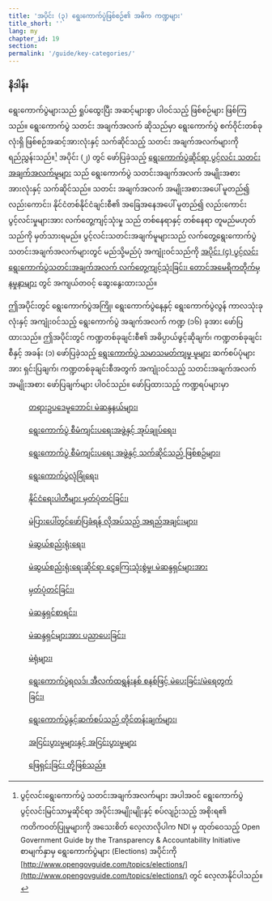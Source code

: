 ```yaml
---
title: 'အပိုင်း (၃) ရွေးကောက်ပွဲဖြစ်စဉ်၏ အဓိက ကဏ္ဍများ'
title_short: ''
lang: my
chapter_id: 19
section:
permalink: '/guide/key-categories/'
---
```


### နိဒါန်း

ရွေးကောက်ပွဲများသည် ရှုပ်ထွေးပြီး အဆင့်များစွာ ပါဝင်သည့် ဖြစ်စဉ်များ ဖြစ်ကြသည်။ ရွေးကောက်ပွဲ သတင်း အချက်အလက် ဆိုသည်မှာ ရွေးကောက်ပွဲ စက်ဝိုင်းတစ်ခုလုံးရှိ ဖြစ်စဉ်အဆင့်အားလုံးနှင့် သက်ဆိုင်သည့် သတင်း အချက်အလက်များကို ရည်ညွှန်းသည်။[^1] အပိုင်း (၂) တွင် ဖော်ပြခဲ့သည့် [ရွေးကောက်ပွဲဆိုင်ရာ ပွင့်လင်း သတင်း အချက်အလက်မူများ](/my/guide/principles/) သည် ရွေးကောက်ပွဲ သတင်းအချက်အလက် အမျိုးအစားအားလုံးနှင့် သက်ဆိုင်သည်။ သတင်း အချက်အလက် အမျိုးအစားအပေါ် မူတည်၍ လည်းကောင်း၊ နိုင်ငံတစ်နိုင်ငံချင်းစီ၏ အခြေအနေအပေါ် မူတည်၍ လည်းကောင်း ပွင့်လင်းမှုများအား လက်တွေ့ကျင့်သုံးမှု သည် တစ်နေရာနှင့် တစ်နေရာ တူမည်မဟုတ်သည်ကို မှတ်သားရမည်။ ပွင့်လင်းသတင်းအချက်မူများသည် လက်တွေ့ရွေးကောက်ပွဲ သတင်းအချက်အလက်များတွင် မည်သို့မည်ပုံ အကျုံးဝင်သည်ကို [အပိုင်း (၄) ပွင့်လင်းရွေးကောက်ပွဲသတင်းအချက်အလက် လက်တွေ့ကျင့်သုံးခြင်း၊ တောင်အမေရိကတိုက်မှ နမှုနာများ](/my/guide/country-examples/) တွင် အကျယ်တဝင့် ဆွေးနွေးထားသည်။

ဤအပိုင်းတွင် ရွေးကောက်ပွဲအကြို၊ ရွေးကောက်ပွဲနေ့နှင့် ရွေးကောက်ပွဲလွန် ကာလသုံးခုလုံးနှင့် အကျုံးဝင်သည့် ရွေးကောက်ပွဲ အချက်အလက် ကဏ္ဍ (၁၆) ခုအား ဖော်ပြထားသည်။ ဤအပိုင်းတွင် ကဏ္ဍတစ်ခုချင်းစီ၏ အဓိပ္ပာယ်ဖွင့်ဆိုချက်၊ ကဏ္ဍတစ်ခုချင်းစီနှင့် အခန်း (၁) ဖော်ပြခဲ့သည့် [ရွေးကောက်ပွဲ သမာသမတ်ကျမှု မူများ](/my/guide/electoral-integrity/) ဆက်စပ်ပုံများအား ရှင်းပြချက်၊ ကဏ္ဍတစ်ခုချင်းစီအတွက် အကျုံးဝင်သည့် သတင်းအချက်အလက် အမျိုးအစား ဖော်ပြချက်များ ပါဝင်သည်။ ဖော်ပြထားသည့် ကဏ္ဍရပ်များမှာ

<div class="img-grid text--small">
  <figure>
  <a href="/my/guide/key-categories/legal-framework/">
  <img src="/assets/images/inventory/categories/legal-framework.png" alt="" />
  <figcaption>တရားဥပဒေမူဘောင်၊ မဲဆန္ဒနယ်များ၊</figcaption>
  </a>
  </figure>

  <figure>
  <a href="/my/guide/key-categories/electoral-boundaries/">
  <img src="/assets/images/inventory/categories/electoral-boundaries.png" alt="" />
  <figcaption>ရွေးကောက်ပွဲ စီမံကျင်းပရေးအဖွဲ့နှင့် အုပ်ချုပ်ရေး၊</figcaption>
  </a>
  </figure>

  <figure>
  <a href="/my/guide/key-categories/emb-administration/">
  <img src="/assets/images/inventory/categories/election-management-body-and-administration.png" alt="" />
  <figcaption>ရွေးကောက်ပွဲ စီမံကျင်းပရေး အဖွဲ့နှင့် သက်ဆိုင်သည့် ဖြစ်စဉ်များ၊</figcaption>
  </a>
  </figure>

  <figure>
  <a href="/my/guide/key-categories/emb-processes/">
  <img src="/assets/images/inventory/categories/election-management-body-processes.png" alt="" />
  <figcaption>ရွေးကောက်ပွဲလုံခြုံရေး၊</figcaption>
  </a>
  </figure>

  <figure>
  <a href="/my/guide/key-categories/security/">
  <img src="/assets/images/inventory/categories/security.png" alt="" />
  <figcaption>နိုင်ငံရေးပါတီများ မှတ်ပုံတင်ခြင်း၊</figcaption>
  </a>
  </figure>

  <figure>
  <a href="/my/guide/key-categories/political-party-registration/">
  <img src="/assets/images/inventory/categories/political-party-registration.png" alt="" />
  <figcaption>မဲပြားပေါ်တွင်ဖော်ပြခံရန် လိုအပ်သည့် အရည်အချင်းများ၊</figcaption>
  </a>
  </figure>

  <figure>
  <a href="/my/guide/key-categories/ballot-qualification/">
  <img src="/assets/images/inventory/categories/ballot-qualification.png" alt="" />
  <figcaption>မဲဆွယ်စည်းရုံးရေး၊</figcaption>
  </a>
  </figure>

  <figure>
  <a href="/my/guide/key-categories/election-campaigns/">
  <img src="/assets/images/inventory/categories/election-campaigns.png" alt="" />
  <figcaption>မဲဆွယ်စည်းရုံးရေးဆိုင်ရာ ငွေကြေးသုံးစွဲမှု၊ မဲဆန္ဒရှင်များအား</figcaption>
  </a>
  </figure>

  <figure>
  <a href="/my/guide/key-categories/campaign-finance/">
  <img src="/assets/images/inventory/categories/campaign-finance.png" alt="" />
  <figcaption>မှတ်ပုံတင်ခြင်း၊</figcaption>
  </a>
  </figure>

  <figure>
  <a href="/my/guide/key-categories/voter-registration/">
  <img src="/assets/images/inventory/categories/voter-registration.png" alt="" />
  <figcaption>မဲဆန္ဒရှင်စာရင်း၊</figcaption>
  </a>
  </figure>

  <figure>
  <a href="/my/guide/key-categories/voter-lists/">
  <img src="/assets/images/inventory/categories/voter-lists.png" alt="" />
  <figcaption>မဲဆန္ဒရှင်များအား ပညာပေးခြင်း၊</figcaption>
  </a>
  </figure>

  <figure>
  <a href="/my/guide/key-categories/voter-education/">
  <img src="/assets/images/inventory/categories/voter-education.png" alt="" />
  <figcaption>မဲရုံများ၊</figcaption>
  </a>
  </figure>

  <figure>
  <a href="/my/guide/key-categories/polling-stations/">
  <img src="/assets/images/inventory/categories/polling-stations.png" alt="" />
  <figcaption>ရွေးကောက်ပွဲရလဒ်၊ အီလက်ထရွန်းနစ် စနစ်ဖြင့် မဲပေးခြင်း/မဲရေတွက်ခြင်း၊</figcaption>
  </a>
  </figure>

  <figure>
  <a href="/my/guide/key-categories/election-results/">
  <img src="/assets/images/inventory/categories/election-results-official-final.png" alt="" />
  <figcaption>ရွေးကောက်ပွဲနှင့်ဆက်စပ်သည့် တိုင်တန်းချက်များ၊</figcaption>
  </a>
  </figure>

  <figure>
  <a href="/my/guide/key-categories/electronic-voting/">
  <img src="/assets/images/inventory/categories/electronic-voting.png" alt="" />
  <figcaption>အငြင်းပွားမှုများနှင့် အငြင်းပွားမှုများ</figcaption>
  </a>
  </figure>

  <figure>
  <a href="/my/guide/key-categories/complaints-and-disputes/">
  <img src="/assets/images/inventory/categories/electoral-complaints-and-disputes.png" alt="" />
  <figcaption>ဖြေရှင်းခြင်း တို့ဖြစ်သည်။</figcaption>
  </a>
  </figure>

</div>

[^1]: ပွင့်လင်းရွေးကောက်ပွဲ သတင်းအချက်အလက်များ အပါအဝင် ရွေးကောက်ပွဲ ပွင့်လင်းမြင်သာမှုဆိုင်ရာ အပိုင်းအမျိုးမျိုးနှင့် စပ်လျဉ်းသည့် အစိုးရ၏ ကတိကဝတ်ပြုမှုများကို အသေးစိတ် လေ့လာလိုပါက NDI မှ ထုတ်ဝေသည့် Open Government Guide by the Transparency & Accountability Initiative စာမျက်နှာမှ ရွေးကောက်ပွဲများ (Elections) အပိုင်းကို [http://www.opengovguide.com/topics/elections/](http://www.opengovguide.com/topics/elections/) တွင် လေ့လာနိုင်ပါသည်။

